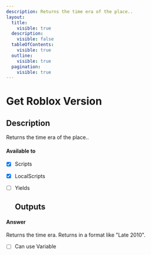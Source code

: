 ```yaml
---
description: Returns the time era of the place..
layout:
  title:
    visible: true
  description:
    visible: false
  tableOfContents:
    visible: true
  outline:
    visible: true
  pagination:
    visible: true
---
```


# Get Roblox Version

## Description

Returns the time era of the place..

#### Available to

* [x] Scripts
* [x] LocalScripts
* [ ] Yields

  ## Outputs

#### Answer

Returns the time era. Returns in a format like "Late 2010".

* [ ] Can use Variable
